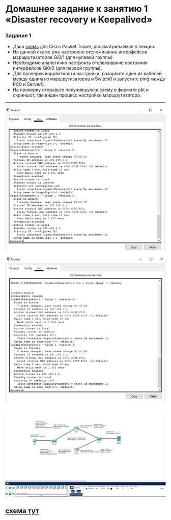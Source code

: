 # Домашнее задание к занятию 1 «Disaster recovery и Keepalived»

### Задание 1
- Дана [схема](1/hsrp_advanced.pkt) для Cisco Packet Tracer, рассматриваемая в лекции.
- На данной схеме уже настроено отслеживание интерфейсов маршрутизаторов Gi0/1 (для нулевой группы)
- Необходимо аналогично настроить отслеживание состояния интерфейсов Gi0/0 (для первой группы).
- Для проверки корректности настройки, разорвите один из кабелей между одним из маршрутизаторов и Switch0 и запустите ping между PC0 и Server0.
- На проверку отправьте получившуюся схему в формате pkt и скриншот, где виден процесс настройки маршрутизатора.

------

![image](https://github.com/mescal1ne1986/home_work/blob/main/Отказоустойчивость/1.png)

![image](https://github.com/mescal1ne1986/home_work/blob/main/Отказоустойчивость/2.png)


![image](https://github.com/mescal1ne1986/home_work/blob/main/Отказоустойчивость/3.png)

[cхема тут](https://github.com/mescal1ne1986/home_work/blob/main/Отказоустойчивость/123.pkt)
------
